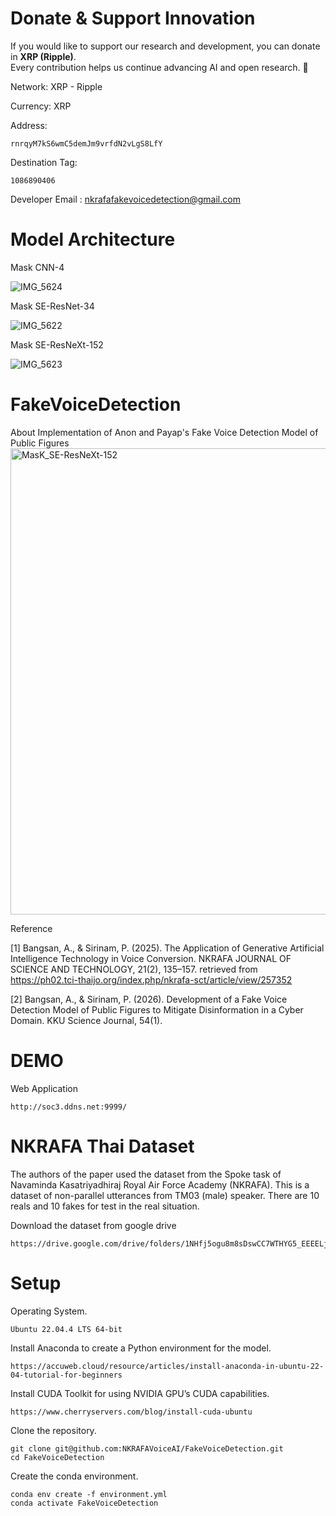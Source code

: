 # Donate & Support Innovation
If you would like to support our research and development, you can donate in **XRP (Ripple)**.  
Every contribution helps us continue advancing AI and open research. 🙏  

Network: XRP - Ripple

Currency: XRP

Address: 
```
rnrqyM7kS6wmC5demJm9vrfdN2vLgS8LfY
```

Destination Tag: 
```
1086890406
```

Developer Email : nkrafafakevoicedetection@gmail.com

# Model Architecture
Mask CNN-4

![IMG_5624](https://github.com/user-attachments/assets/687420d1-e60b-4d47-907b-a5a74980caf8)

Mask SE-ResNet-34

![IMG_5622](https://github.com/user-attachments/assets/7ec5fb51-49ae-42e5-b958-4c35656d92bd)

Mask SE-ResNeXt-152

![IMG_5623](https://github.com/user-attachments/assets/1ef7ef46-b432-4296-b169-52f844bfa580)

# FakeVoiceDetection
About Implementation of Anon and Payap's Fake Voice Detection Model of Public Figures
<img width="1275" height="746" alt="MasK_SE-ResNeXt-152" src="https://github.com/user-attachments/assets/102e5522-371f-4d9e-a6ff-4703818320f7" />

Reference

[1] Bangsan, A., & Sirinam, P. (2025). The Application of Generative Artificial Intelligence Technology in Voice Conversion. NKRAFA JOURNAL OF SCIENCE AND TECHNOLOGY, 21(2), 135–157. retrieved from https://ph02.tci-thaijo.org/index.php/nkrafa-sct/article/view/257352

[2] Bangsan, A., & Sirinam, P. (2026). Development of a Fake Voice Detection Model of Public Figures to Mitigate Disinformation in a Cyber Domain. KKU Science Journal, 54(1).

# DEMO

Web Application

```
http://soc3.ddns.net:9999/
```

# NKRAFA Thai Dataset

The authors of the paper used the dataset from the Spoke task of Navaminda Kasatriyadhiraj Royal Air Force Academy (NKRAFA). This is a dataset of non-parallel utterances from TM03 (male) speaker. There are 10 reals and 10 fakes for test in the real situation.

Download the dataset from google drive
```
https://drive.google.com/drive/folders/1NHfj5ogu8m8sDswCC7WTHYG5_EEEELjd
```
# Setup

Operating System.

```
Ubuntu 22.04.4 LTS 64-bit
```

Install Anaconda to create a Python environment for the model.

```
https://accuweb.cloud/resource/articles/install-anaconda-in-ubuntu-22-04-tutorial-for-beginners
```

Install CUDA Toolkit for using NVIDIA GPU’s CUDA capabilities.

```
https://www.cherryservers.com/blog/install-cuda-ubuntu
```

Clone the repository.

```
git clone git@github.com:NKRAFAVoiceAI/FakeVoiceDetection.git
cd FakeVoiceDetection
```

Create the conda environment.
```
conda env create -f environment.yml
conda activate FakeVoiceDetection
```
